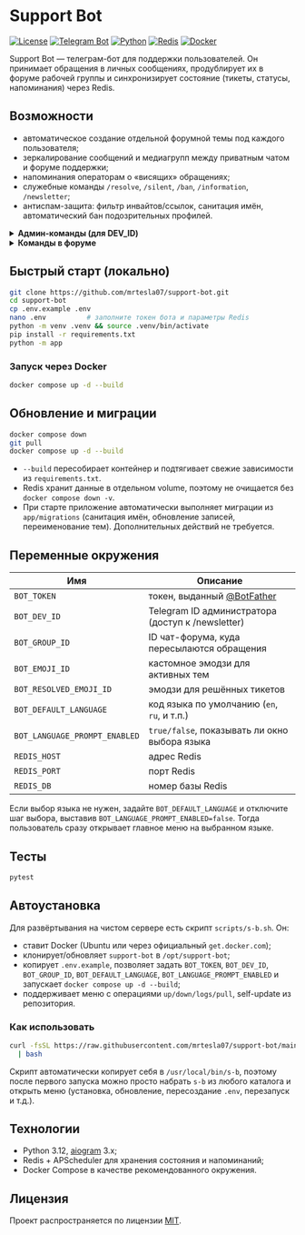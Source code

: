 # Support Bot

[![License](https://img.shields.io/github/license/mrtesla07/support-bot)](LICENSE)
[![Telegram Bot](https://img.shields.io/badge/Bot-grey?logo=telegram)](https://core.telegram.org/bots)
[![Python](https://img.shields.io/badge/Python-3.12-blue.svg)](https://www.python.org/)
[![Redis](https://img.shields.io/badge/Redis-enabled?logo=redis&color=red)](https://redis.io)
[![Docker](https://img.shields.io/badge/Docker-ready-blue?logo=docker)](https://www.docker.com/)

Support Bot — телеграм-бот для поддержки пользователей. Он принимает обращения в личных сообщениях, продублирует их в форуме рабочей группы и синхронизирует состояние (тикеты, статусы, напоминания) через Redis.

## Возможности

- автоматическое создание отдельной форумной темы под каждого пользователя;
- зеркалирование сообщений и медиагрупп между приватным чатом и форуме поддержки;
- напоминания операторам о «висящих» обращениях;
- служебные команды `/resolve`, `/silent`, `/ban`, `/information`, `/newsletter`;
- антиспам-защита: фильтр инвайтов/ссылок, санитация имён, автоматический бан подозрительных профилей.

<details>
<summary><b>Админ-команды (для DEV_ID)</b></summary>

* `/newsletter` — открыть меню рассылки (требует aiogram_newsletter).
* `/greeting` — настроить приветственное сообщение (доступны плейсхолдеры `{full_name}`).
* `/closing` — настроить сообщение, которое отправляется пользователю после /resolve (поддерживает `{full_name}`).
</details>

<details>
<summary><b>Команды в форуме</b></summary>

* `/ban` — переключить блокировку пользователя (сообщения перестают пересылаться).
* `/silent` — включить бесшумный режим (ответы не доставляются пользователю).
* `/information` — вывести карточку пользователя (ID, username, статус, дата регистрации).
* `/resolve` — пометить тикет как «решён», сменить эмодзи темы и отправить пользователю финальное сообщение.
</details>

## Быстрый старт (локально)

```bash
git clone https://github.com/mrtesla07/support-bot.git
cd support-bot
cp .env.example .env
nano .env          # заполните токен бота и параметры Redis
python -m venv .venv && source .venv/bin/activate
pip install -r requirements.txt
python -m app
```

### Запуск через Docker

```bash
docker compose up -d --build
```

## Обновление и миграции

```bash
docker compose down
git pull
docker compose up -d --build
```

- `--build` пересобирает контейнер и подтягивает свежие зависимости из `requirements.txt`.
- Redis хранит данные в отдельном volume, поэтому не очищается без `docker compose down -v`.
- При старте приложение автоматически выполняет миграции из `app/migrations` (санитация имён, обновление записей, переименование тем). Дополнительных действий не требуется.

## Переменные окружения

| Имя                    | Описание                                              |
|------------------------|--------------------------------------------------     |
| `BOT_TOKEN`            | токен, выданный [@BotFather](https://t.me/BotFather)  |
| `BOT_DEV_ID`           | Telegram ID администратора (доступ к /newsletter)     |
| `BOT_GROUP_ID`         | ID чат-форума, куда пересылаются обращения            |
| `BOT_EMOJI_ID`         | кастомное эмодзи для активных тем                     |
| `BOT_RESOLVED_EMOJI_ID`| эмодзи для решённых тикетов                           |
| `BOT_DEFAULT_LANGUAGE` | код языка по умолчанию (`en`, `ru`, и т.п.)           |
| `BOT_LANGUAGE_PROMPT_ENABLED` | `true/false`, показывать ли окно выбора языка  |
| `REDIS_HOST`           | адрес Redis                                           |
| `REDIS_PORT`           | порт Redis                                            |
| `REDIS_DB`             | номер базы Redis                                      |

Если выбор языка не нужен, задайте `BOT_DEFAULT_LANGUAGE` и отключите шаг выбора, выставив `BOT_LANGUAGE_PROMPT_ENABLED=false`. Тогда пользователь сразу открывает главное меню на выбранном языке.

## Тесты

```bash
pytest
```

## Автоустановка

Для развёртывания на чистом сервере есть скрипт `scripts/s-b.sh`. Он:
- ставит Docker (Ubuntu или через официальный `get.docker.com`);
- клонирует/обновляет `support-bot` в `/opt/support-bot`;
- копирует `.env.example`, позволяет задать `BOT_TOKEN`, `BOT_DEV_ID`, `BOT_GROUP_ID`, `BOT_DEFAULT_LANGUAGE`, `BOT_LANGUAGE_PROMPT_ENABLED` и запускает `docker compose up -d --build`;
- поддерживает меню с операциями `up/down/logs/pull`, self-update из репозитория.

### Как использовать

```bash
curl -fsSL https://raw.githubusercontent.com/mrtesla07/support-bot/main/scripts/s-b.sh \
  | bash
```

Скрипт автоматически копирует себя в `/usr/local/bin/s-b`, поэтому после первого запуска можно просто набрать `s-b` из любого каталога и открыть меню (установка, обновление, пересоздание `.env`, перезапуск и т.д.).

## Технологии

- Python 3.12, [aiogram](https://docs.aiogram.dev) 3.x;
- Redis + APScheduler для хранения состояния и напоминаний;
- Docker Compose в качестве рекомендованного окружения.

## Лицензия

Проект распространяется по лицензии [MIT](LICENSE).
